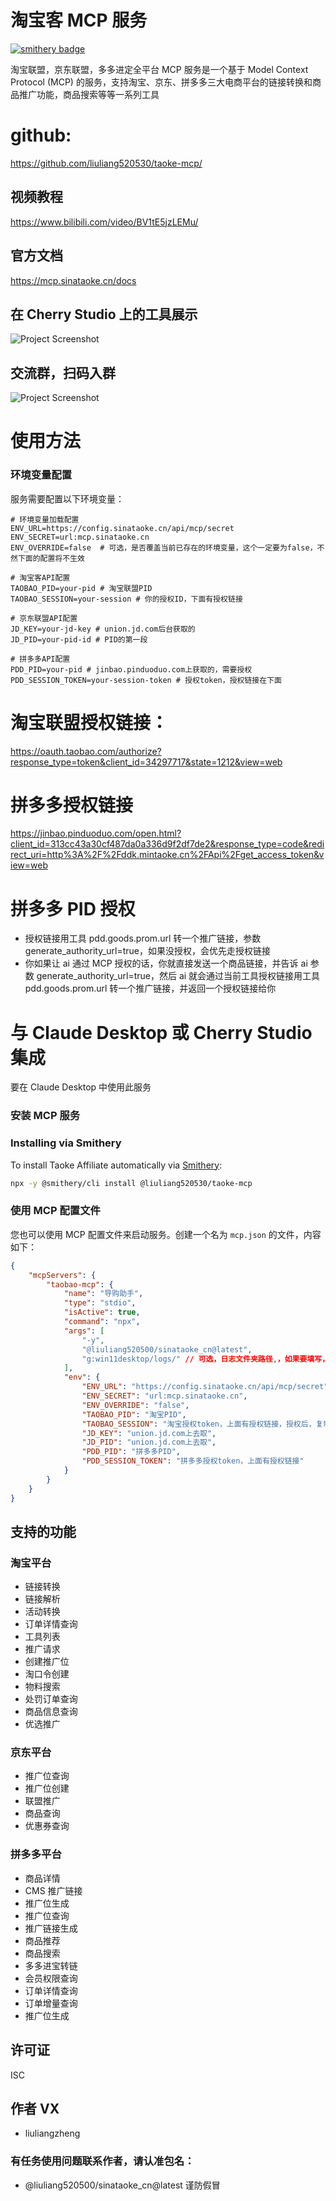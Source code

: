 # 淘宝客 MCP 服务

[![smithery badge](https://smithery.ai/badge/@liuliang520530/taoke-mcp)](https://smithery.ai/server/@liuliang520530/taoke-mcp)

淘宝联盟，京东联盟，多多进定全平台 MCP 服务是一个基于 Model Context Protocol (MCP) 的服务，支持淘宝、京东、拼多多三大电商平台的链接转换和商品推广功能，商品搜索等等一系列工具

# github:

https://github.com/liuliang520530/taoke-mcp/

## 视频教程

https://www.bilibili.com/video/BV1tE5jzLEMu/

## 官方文档

https://mcp.sinataoke.cn/docs

## 在 Cherry Studio 上的工具展示

![Project Screenshot](./screenshot.png)

## 交流群，扫码入群
![Project Screenshot](./qr.png)

# 使用方法

### 环境变量配置

服务需要配置以下环境变量：

```
# 环境变量加载配置
ENV_URL=https://config.sinataoke.cn/api/mcp/secret
ENV_SECRET=url:mcp.sinataoke.cn
ENV_OVERRIDE=false  # 可选，是否覆盖当前已存在的环境变量，这个一定要为false，不然下面的配置将不生效

# 淘宝客API配置
TAOBAO_PID=your-pid # 淘宝联盟PID
TAOBAO_SESSION=your-session # 你的授权ID，下面有授权链接

# 京东联盟API配置
JD_KEY=your-jd-key # union.jd.com后台获取的
JD_PID=your-pid-id # PID的第一段

# 拼多多API配置
PDD_PID=your-pid # jinbao.pinduoduo.com上获取的，需要授权
PDD_SESSION_TOKEN=your-session-token # 授权token，授权链接在下面
```

# 淘宝联盟授权链接：

https://oauth.taobao.com/authorize?response_type=token&client_id=34297717&state=1212&view=web

# 拼多多授权链接

https://jinbao.pinduoduo.com/open.html?client_id=313cc43a30cf487da0a336d9f2df7de2&response_type=code&redirect_uri=http%3A%2F%2Fddk.mintaoke.cn%2FApi%2Fget_access_token&view=web

# 拼多多 PID 授权

-   授权链接用工具 pdd.goods.prom.url 转一个推广链接，参数 generate_authority_url=true，如果没授权，会优先走授权链接
-   你如果让 ai 通过 MCP 授权的话，你就直接发送一个商品链接，并告诉 ai 参数 generate_authority_url=true，然后 ai 就会通过当前工具授权链接用工具 pdd.goods.prom.url 转一个推广链接，并返回一个授权链接给你

# 与 Claude Desktop 或 Cherry Studio 集成

要在 Claude Desktop 中使用此服务

### 安装 MCP 服务

### Installing via Smithery

To install Taoke Affiliate automatically via [Smithery](https://smithery.ai/server/@liuliang520530/taoke-mcp):

```bash
npx -y @smithery/cli install @liuliang520530/taoke-mcp
```

### 使用 MCP 配置文件

您也可以使用 MCP 配置文件来启动服务。创建一个名为 `mcp.json` 的文件，内容如下：

```json
{
	"mcpServers": {
		"taobao-mcp": {
			"name": "导购助手",
			"type": "stdio",
			"isActive": true,
			"command": "npx",
			"args": [
				"-y",
				"@liuliang520500/sinataoke_cn@latest",
				"g:win11desktop/logs/" // 可选，日志文件夹路径,，如果要填写，要换成你自己本地电脑上的一个文件夹
			],
			"env": {
				"ENV_URL": "https://config.sinataoke.cn/api/mcp/secret",
				"ENV_SECRET": "url:mcp.sinataoke.cn",
				"ENV_OVERRIDE": "false",
				"TAOBAO_PID": "淘宝PID",
				"TAOBAO_SESSION": "淘宝授权token，上面有授权链接，授权后，复制token到这里",
				"JD_KEY": "union.jd.com上去取",
				"JD_PID": "union.jd.com上去取",
				"PDD_PID": "拼多多PID",
				"PDD_SESSION_TOKEN": "拼多多授权token，上面有授权链接"
			}
		}
	}
}
```

## 支持的功能

### 淘宝平台

-   链接转换
-   链接解析
-   活动转换
-   订单详情查询
-   工具列表
-   推广请求
-   创建推广位
-   淘口令创建
-   物料搜索
-   处罚订单查询
-   商品信息查询
-   优选推广

### 京东平台

-   推广位查询
-   推广位创建
-   联盟推广
-   商品查询
-   优惠券查询

### 拼多多平台

-   商品详情
-   CMS 推广链接
-   推广位生成
-   推广位查询
-   推广链接生成
-   商品推荐
-   商品搜索
-   多多进宝转链
-   会员权限查询
-   订单详情查询
-   订单增量查询
-   推广位生成

## 许可证

ISC

## 作者 VX

-   liuliangzheng

### 有任务使用问题联系作者，请认准包名：

-   @liuliang520500/sinataoke_cn@latest 谨防假冒
